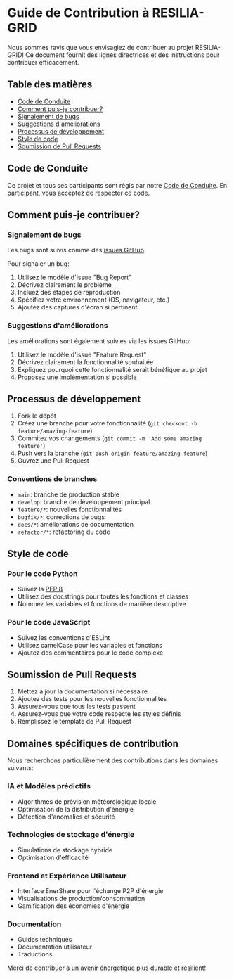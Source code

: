 # Guide de Contribution à RESILIA-GRID

Nous sommes ravis que vous envisagiez de contribuer au projet RESILIA-GRID! Ce document fournit des lignes directrices et des instructions pour contribuer efficacement.

## Table des matières
- [Code de Conduite](#code-de-conduite)
- [Comment puis-je contribuer?](#comment-puis-je-contribuer)
- [Signalement de bugs](#signalement-de-bugs)
- [Suggestions d'améliorations](#suggestions-daméliorations)
- [Processus de développement](#processus-de-développement)
- [Style de code](#style-de-code)
- [Soumission de Pull Requests](#soumission-de-pull-requests)

## Code de Conduite

Ce projet et tous ses participants sont régis par notre [Code de Conduite](CODE_OF_CONDUCT.md). En participant, vous acceptez de respecter ce code.

## Comment puis-je contribuer?

### Signalement de bugs

Les bugs sont suivis comme des [issues GitHub](https://github.com/servais1983/resilia-grid-project/issues).

Pour signaler un bug:
1. Utilisez le modèle d'issue "Bug Report"
2. Décrivez clairement le problème
3. Incluez des étapes de reproduction
4. Spécifiez votre environnement (OS, navigateur, etc.)
5. Ajoutez des captures d'écran si pertinent

### Suggestions d'améliorations

Les améliorations sont également suivies via les issues GitHub:
1. Utilisez le modèle d'issue "Feature Request"
2. Décrivez clairement la fonctionnalité souhaitée
3. Expliquez pourquoi cette fonctionnalité serait bénéfique au projet
4. Proposez une implémentation si possible

## Processus de développement

1. Fork le dépôt
2. Créez une branche pour votre fonctionnalité (`git checkout -b feature/amazing-feature`)
3. Commitez vos changements (`git commit -m 'Add some amazing feature'`)
4. Push vers la branche (`git push origin feature/amazing-feature`)
5. Ouvrez une Pull Request

### Conventions de branches

- `main`: branche de production stable
- `develop`: branche de développement principal
- `feature/*`: nouvelles fonctionnalités
- `bugfix/*`: corrections de bugs
- `docs/*`: améliorations de documentation
- `refactor/*`: refactoring du code

## Style de code

### Pour le code Python
- Suivez la [PEP 8](https://www.python.org/dev/peps/pep-0008/)
- Utilisez des docstrings pour toutes les fonctions et classes
- Nommez les variables et fonctions de manière descriptive

### Pour le code JavaScript
- Suivez les conventions d'ESLint
- Utilisez camelCase pour les variables et fonctions
- Ajoutez des commentaires pour le code complexe

## Soumission de Pull Requests

1. Mettez à jour la documentation si nécessaire
2. Ajoutez des tests pour les nouvelles fonctionnalités
3. Assurez-vous que tous les tests passent
4. Assurez-vous que votre code respecte les styles définis
5. Remplissez le template de Pull Request

## Domaines spécifiques de contribution

Nous recherchons particulièrement des contributions dans les domaines suivants:

### IA et Modèles prédictifs
- Algorithmes de prévision météorologique locale
- Optimisation de la distribution d'énergie
- Détection d'anomalies et sécurité

### Technologies de stockage d'énergie
- Simulations de stockage hybride
- Optimisation d'efficacité

### Frontend et Expérience Utilisateur
- Interface EnerShare pour l'échange P2P d'énergie
- Visualisations de production/consommation
- Gamification des économies d'énergie

### Documentation
- Guides techniques
- Documentation utilisateur
- Traductions

Merci de contribuer à un avenir énergétique plus durable et résilient!
